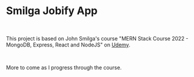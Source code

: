 <h1>Smilga Jobify App</h1>

<br>

<p>
This project is based on John Smilga's course "MERN Stack Course 2022 - MongoDB, Express, React and NodeJS" on <a href="https://www.udemy.com/course/mern-stack-course-mongodb-express-react-and-nodejs/">Udemy</a>.
</p>

<br>

<p>
More to come as I progress through the course.
</p>